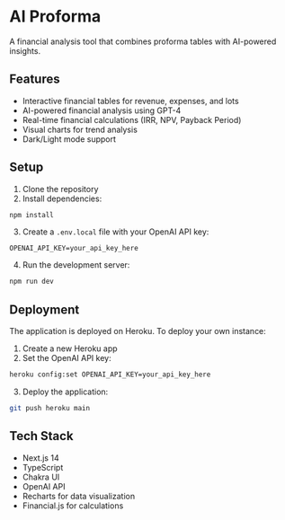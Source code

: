 # AI Proforma

A financial analysis tool that combines proforma tables with AI-powered insights.

## Features

- Interactive financial tables for revenue, expenses, and lots
- AI-powered financial analysis using GPT-4
- Real-time financial calculations (IRR, NPV, Payback Period)
- Visual charts for trend analysis
- Dark/Light mode support

## Setup

1. Clone the repository
2. Install dependencies:
```bash
npm install
```
3. Create a `.env.local` file with your OpenAI API key:
```
OPENAI_API_KEY=your_api_key_here
```
4. Run the development server:
```bash
npm run dev
```

## Deployment

The application is deployed on Heroku. To deploy your own instance:

1. Create a new Heroku app
2. Set the OpenAI API key:
```bash
heroku config:set OPENAI_API_KEY=your_api_key_here
```
3. Deploy the application:
```bash
git push heroku main
```

## Tech Stack

- Next.js 14
- TypeScript
- Chakra UI
- OpenAI API
- Recharts for data visualization
- Financial.js for calculations